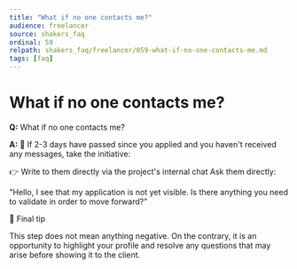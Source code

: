 ```yaml
---
title: "What if no one contacts me?"
audience: freelancer
source: shakers_faq
ordinal: 59
relpath: shakers_faq/freelancer/059-what-if-no-one-contacts-me.md
tags: [faq]
---
```


# What if no one contacts me?

**Q:** What if no one contacts me?

**A:** 🚨 If 2-3 days have passed since you applied and you haven't received any messages, take the initiative:

👉 Write to them directly via the project's internal chat
Ask them directly:

"Hello, I see that my application is not yet visible. Is there anything you need to validate in order to move forward?"

🤝 Final tip

This step does not mean anything negative. On the contrary, it is an opportunity to highlight your profile and resolve any questions that may arise before showing it to the client.
